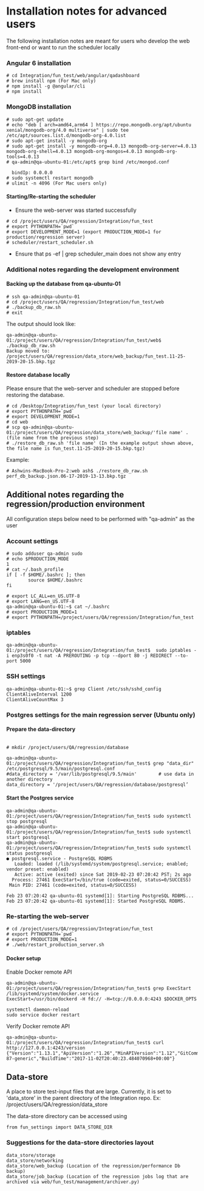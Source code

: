 # Installation notes for advanced users
The following installation notes are meant for users who develop the web front-end or want to run the scheduler locally

### Angular 6 installation
```
# cd Integration/fun_test/web/angular/qadashboard
# brew install npm (For Mac only)
# npm install -g @angular/cli
# npm install
```

### MongoDB installation
```
# sudo apt-get update
# echo "deb [ arch=amd64,arm64 ] https://repo.mongodb.org/apt/ubuntu xenial/mongodb-org/4.0 multiverse" | sudo tee /etc/apt/sources.list.d/mongodb-org-4.0.list
# sudo apt-get install -y mongodb-org
# sudo apt-get install -y mongodb-org=4.0.13 mongodb-org-server=4.0.13 mongodb-org-shell=4.0.13 mongodb-org-mongos=4.0.13 mongodb-org-tools=4.0.13
# qa-admin@qa-ubuntu-01:/etc/apt$ grep bind /etc/mongod.conf

  bindIp: 0.0.0.0
# sudo systemctl restart mongodb
# ulimit -n 4096 (For Mac users only)
```

#### Starting/Re-starting the scheduler
- Ensure the web-server was started successfully
~~~~
# cd /project/users/QA/regression/Integration/fun_test
# export PYTHONPATH=`pwd`
# export DEVELOPMENT_MODE=1 (export PRODUCTION_MODE=1 for production/regression server)
# scheduler/restart_scheduler.sh
~~~~
- Ensure that ps -ef | grep scheduler_main does not show any entry

### Additional notes regarding the development environment
#### Backing up the database from qa-ubuntu-01
~~~~
# ssh qa-admin@qa-ubuntu-01
# cd /project/users/QA/regression/Integration/fun_test/web
# ./backup_db_raw.sh
# exit
~~~~
The output should look like:
~~~~
qa-admin@qa-ubuntu-01:/project/users/QA/regression/Integration/fun_test/web$ ./backup_db_raw.sh
Backup moved to: /project/users/QA/regression/data_store/web_backup/fun_test.11-25-2019-20-15.bkp.tgz
~~~~

#### Restore database locally
Please ensure that the web-server and scheduler are stopped before restoring the database.
~~~~
# cd /Desktop/Integration/fun_test (your local directory)
# export PYTHONPATH=`pwd`
# export DEVELOPMENT_MODE=1
# cd web
# scp qa-admin@qa-ubuntu-01:/project/users/QA/regression/data_store/web_backup/'file name' . (file name from the previous step)
# ./restore_db_raw.sh 'file name' (In the example output shown above, the file name is fun_test.11-25-2019-20-15.bkp.tgz)
~~~~
Example:
~~~~
# Ashwins-MacBook-Pro-2:web ash$ ./restore_db_raw.sh perf_db_backup.json.06-17-2019-13-13.bkp.tgz
~~~~


## Additional notes regarding the regression/production environment
All configuration steps below need to be performed with "qa-admin" as the user

### Account settings
~~~~
# sudo adduser qa-admin sudo
# echo $PRODUCTION_MODE
1
# cat ~/.bash_profile
if [ -f $HOME/.bashrc ]; then
        source $HOME/.bashrc
fi

# export LC_ALL=en_US.UTF-8
# export LANG=en_US.UTF-8
qa-admin@qa-ubuntu-01:~$ cat ~/.bashrc
# export PRODUCTION_MODE=1
# export PYTHONPATH=/project/users/QA/regression/Integration/fun_test
~~~~

### iptables
~~~~
qa-admin@qa-ubuntu-01:/project/users/QA/regression/Integration/fun_test$  sudo iptables -i enp3s0f0 -t nat -A PREROUTING -p tcp --dport 80 -j REDIRECT --to-port 5000
~~~~

### SSH settings
~~~~
qa-admin@qa-ubuntu-01:~$ grep Client /etc/ssh/sshd_config
ClientAliveInterval 1200
ClientAliveCountMax 3
~~~~


### Postgres settings for the main regression server (Ubuntu only)
#### Prepare the data-directory
~~~~

# mkdir /project/users/QA/regression/database

qa-admin@qa-ubuntu-01:/project/users/QA/regression/Integration/fun_test$ grep "data_dir"   /etc/postgresql/9.5/main/postgresql.conf
#data_directory = '/var/lib/postgresql/9.5/main'		# use data in another directory
data_directory = '/project/users/QA/regression/database/postgresql’
~~~~

#### Start the Postgres service
~~~~
qa-admin@qa-ubuntu-01:/project/users/QA/regression/Integration/fun_test$ sudo systemctl stop postgresql
qa-admin@qa-ubuntu-01:/project/users/QA/regression/Integration/fun_test$ sudo systemctl start postgresql
qa-admin@qa-ubuntu-01:/project/users/QA/regression/Integration/fun_test$ sudo systemctl status postgresql
● postgresql.service - PostgreSQL RDBMS
   Loaded: loaded (/lib/systemd/system/postgresql.service; enabled; vendor preset: enabled)
   Active: active (exited) since Sat 2019-02-23 07:20:42 PST; 2s ago
  Process: 27461 ExecStart=/bin/true (code=exited, status=0/SUCCESS)
 Main PID: 27461 (code=exited, status=0/SUCCESS)

Feb 23 07:20:42 qa-ubuntu-01 systemd[1]: Starting PostgreSQL RDBMS...
Feb 23 07:20:42 qa-ubuntu-01 systemd[1]: Started PostgreSQL RDBMS.
~~~~


### Re-starting the web-server
~~~~
# cd /project/users/QA/regression/Integration/fun_test
# export PYTHONPATH=`pwd`
# export PRODUCTION_MODE=1
# ./web/restart_production_server.sh
~~~~


#### Docker setup
Enable Docker remote API
~~~~
qa-admin@qa-ubuntu-01:/project/users/QA/regression/Integration/fun_test$ grep ExecStart /lib/systemd/system/docker.service
ExecStart=/usr/bin/dockerd -H fd:// -H=tcp://0.0.0.0:4243 $DOCKER_OPTS

systemctl daemon-reload
sudo service docker restart
~~~~
Verify Docker remote API
~~~~
qa-admin@qa-ubuntu-01:/project/users/QA/regression/Integration/fun_test$ curl http://127.0.0.1:4243/version
{"Version":"1.13.1","ApiVersion":"1.26","MinAPIVersion":"1.12","GitCommit":"092cba3","GoVersion":"go1.6.2","Os":"linux","Arch":"amd64","KernelVersion":"4.4.0-87-generic","BuildTime":"2017-11-02T20:40:23.484070968+00:00"}
~~~~


## Data-store

A place to store test-input files that are large.
Currently, it is set to 'data_store' in the parent directory of the Integration repo.
Ex: /project/users/QA/regression/data_store

The data-store directory can be accessed using
```
from fun_settings import DATA_STORE_DIR
```
### Suggestions for the data-store directories layout

```
data_store/storage
data_store/networking
data_store/web_backup (Location of the regression/performance Db backup)
data_store/job_backup (Location of the regression jobs log that are archived via web/fun_test/management/archiver.py)
```

